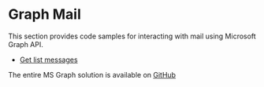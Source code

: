 # Graph Mail

This section provides code samples for interacting with mail using Microsoft Graph API.

* [Get list messages](<Graph Mail/Get list messages.md>)

The entire MS Graph solution is available on [GitHub](https://github.com/jigx-com/jigx-samples/tree/main/quickstart/jigx-MS-Graph-demonstrator.)

